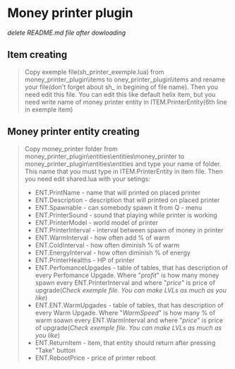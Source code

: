 # Money printer plugin
_delete README.md file after dowloading_

## Item creating
>Copy exemple file(sh_printer_exemple.lua) from money_printer_plugin\items to oney_printer_plugin\items and rename your file(don't forget about sh_ in begining of file name). Then you need edit this file. You can edit this like default helix item, but you need write name of money printer entity in ITEM.PrinterEntity(6th line in exemple item)

## Money printer entity creating
> Copy money_printer folder from money_printer_plugin\entities\entities\money_printer to money_printer_plugin\entities\entities and type your name of folder. This name that you must type in ITEM.PrinterEntity in item file. Then you need edit shared.lua with your setings:
>* ENT.PrintName - name that will printed on placed printer
>* ENT.Description - description that will printed on placed printer
>* ENT.Spawnable - can somebody spawn it from Q - menu
>* ENT.PrinterSound - sound that playing while printer is working
>* ENT.PrinterModel - world model of printer
>* ENT.PrinterInterval - interval between spawn of money in printer
>* ENT.WarmInterval - how often add % of warm
>* ENT.ColdInterval - how often diminish % of warm
>* ENT.EnergyInterval - how often diminish % of energy
>* ENT.PrinterHealths - HP of printer
>* ENT.PerfomanceUpgades - table of tables, that has description of every Perfomance Upgade. Where "_profit_" is how many money spawn every ENT.PrinterInterval and where "_price_" is price of upgrade(_Check exemple file. You can make LVLs as much as you like_)
>* ENT.ENT.WarmUpgades - table of tables, that has description of every Warm Upgade. Where "_WarmSpeed_" is how many % of warm soawn every ENT.WarmInterval and where "_price_" is price of upgrade(_Check exemple file. You can make LVLs as much as you like_)
>* ENT.ReturnItem - item, that entity should return after pressing "Take" button
>* ENT.RebootPrice - price of printer reboot
